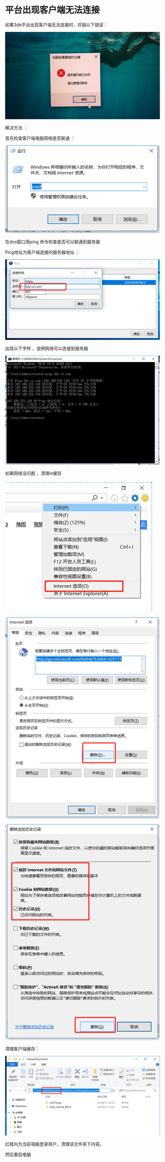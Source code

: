 # 平台出现客户端无法连接

如果3de平台出现客户端无法连接时，并报以下错误：

![](2022-09-06-16-30-25.png)

解决方法 ：

首先检查客户端电脑网络是否联通 ：

![](2022-09-06-16-30-45.png)

在dos窗口用ping 命令检查是否可以联通到服务器 

Ping地址为客户端连接的服务器地址 ：

![](2022-09-06-16-30-55.png)

出现以下字样 ，说明网络可以连接到服务器

![](2022-09-06-16-31-03.png)

如果网络没问题 ，清理ie缓存 

![](2022-09-06-16-31-13.png)

![](2022-09-06-16-31-23.png)

![](2022-09-06-16-31-32.png)

清理客户端缓存：

![](2022-09-06-16-31-42.png)

红框内为当前电脑登录用户，清理该文件夹下内容。

然后重启电脑 
